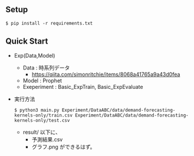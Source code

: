 ##

## Setup
```
$ pip install -r requirements.txt
```

## Quick Start
- Exp(Data,Model)
  - Data : 時系列データ
    - https://qiita.com/simonritchie/items/8068a41765a9a43d0fea
  - Model : Prophet
  - Exeperiment : Basic_ExpTrain, Basic_ExpEvaluate

- 実行方法
    ```
    $ python3 main.py Experiment/DataABC/data/demand-forecasting-kernels-only/train.csv Experiment/DataABC/data/demand-forecasting-kernels-only/test.csv
    ```
    - result/ 以下に、
      - 予測結果.csv
      - グラフ.png
    ができるはず。
